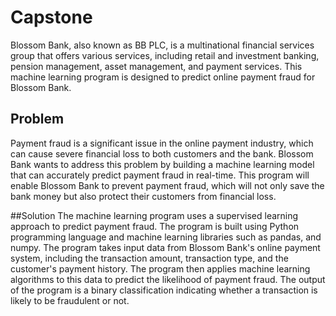 # Capstone

Blossom Bank, also known as BB PLC, is a multinational financial services group that offers various services, including retail and investment banking, pension management, asset management, and payment services. This machine learning program is designed to predict online payment fraud for Blossom Bank.

## Problem 
Payment fraud is a significant issue in the online payment industry, which can cause severe financial loss to both customers and the bank. Blossom Bank wants to address this problem by building a machine learning model that can accurately predict payment fraud in real-time. This program will enable Blossom Bank to prevent payment fraud, which will not only save the bank money but also protect their customers from financial loss.

##Solution 
The machine learning program uses a supervised learning approach to predict payment fraud. The program is built using Python programming language and machine learning libraries such as pandas, and numpy. The program takes input data from Blossom Bank's online payment system, including the transaction amount, transaction type, and the customer's payment history. The program then applies machine learning algorithms to this data to predict the likelihood of payment fraud. The output of the program is a binary classification indicating whether a transaction is likely to be fraudulent or not.
